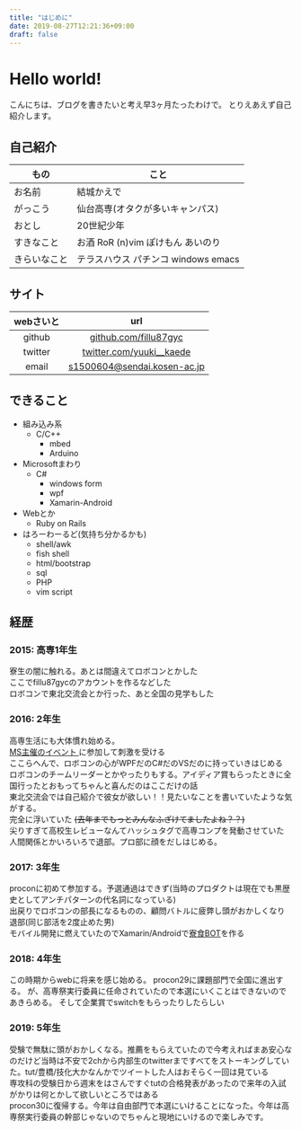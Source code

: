 ```yaml
---
title: "はじめに"
date: 2019-08-27T12:21:36+09:00
draft: false
---
```


# Hello world!

こんにちは、ブログを書きたいと考え早3ヶ月たったわけで。
とりえあえず自己紹介します。

## 自己紹介

| もの  | こと                     |
| ----- | ------------------------ |
| お名前 | 結城かえで                   |
| がっこう      | 仙台高専(オタクが多いキャンパス)               |
| おとし | 20世紀少年 |
|すきなこと | お酒 RoR (n)vim ぽけもん あいのり|
| きらいなこと| テラスハウス パチンコ windows emacs|

## サイト

| webさいと| url |
| :----: | :----: |
| github | [github.com/fillu87gyc](https://github.com/fillu87gyc) |
| twitter | [twitter.com/yuuki__kaede](https://twitter.com/yuuki__kaede) |
| email | [s1500604@sendai.kosen-ac.jp](mailto:s1500604@sendai.kosen-ac.jp) |

## できること

- 組み込み系
  - C/C++
    - mbed
    - Arduino
- Microsoftまわり
  - C#
    - windows form
    - wpf
    - Xamarin-Android
- Webとか
  - Ruby on Rails
- はろーわーるど(気持ち分かるかも)
  - shell/awk
  - fish shell
  - html/bootstrap
  - sql
  - PHP
  - vim script

## 経歴

### 2015: 高専1年生 

寮生の闇に触れる。あとは間違えてロボコンとかした  
ここでfillu87gycのアカウントを作るなどした  
ロボコンで東北交流会とか行った、あと全国の見学もした  

### 2016: 2年生  

  高専生活にも大体慣れ始める。  
  [ MS主催のイベント ](https://rebirth-tohoku.doorkeeper.jp/events/43853)に参加して刺激を受ける  
  ここらへんで、ロボコンの心がWPFだのC#だのVSだのに持っていきはじめる  
  ロボコンのチームリーダーとかやったりもする。アイディア賞もらったときに全国行ったとおもってちゃんと喜んだのはここだけの話  
  東北交流会では自己紹介で彼女が欲しい！！見たいなことを書いていたような気がする。  
  完全に浮いていた ~~(去年までもっとみんなふざけてましたよね？？)~~  
  尖りすぎて高校生レビューなんてハッシュタグで高専コンプを発動させていた  
  人間関係とかいろいろで退部。プロ部に顔をだしはじめる。  


### 2017: 3年生  

  proconに初めて参加する。予選通過はできず(当時のプロダクトは現在でも黒歴史としてアンチパターンの代名詞になっている)  
  出戻りでロボコンの部長になるものの、顧問バトルに疲弊し頭がおかしくなり退部(同じ部活を2度止めた男)  
  モバイル開発に燃えていたのでXamarin/Androidで[寮食BOT](https://twitter.com/ryoshokubot)を作る  

### 2018: 4年生  

  この時期からwebに将来を感じ始める。
  procon29に課題部門で全国に進出する。
  が、高専祭実行委員に任命されていたので本選にいくことはできないのであきらめる。
  そして企業賞でswitchをもらったりしたらしい  

### 2019: 5年生  

  受験で無駄に頭がおかしくなる。推薦をもらえていたので今考えればまあ安心なのだけど当時は不安で2chから内部生のtwitterまですべてをストーキングしていた。tut/豊橋/技化大かなんかでツイートした人はおそらく一回は見ている  
  専攻科の受験日から週末をはさんですぐtutの合格発表があったので来年の入試がかりは何とかして欲しいところではある  
  procon30に復帰する。今年は自由部門で本選にいけることになった。今年は高専祭実行委員の幹部じゃないのでちゃんと現地にいけるので楽しみです。  

